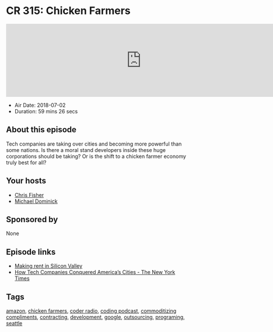 # CR 315: Chicken Farmers

<iframe src="https://player.fireside.fm/v2/MLf2ZzhC+fQieo2Jr?theme=dark" width="740" height="200" frameborder="0" scrolling="no"></iframe>

* Air Date: 2018-07-02
* Duration: 59 mins 26 secs

## About this episode

Tech companies are taking over cities and becoming more powerful than some nations. Is there a moral stand developers inside these huge corporations should be taking? Or is the shift to a chicken farmer economy truly best for all?

## Your hosts
* [Chris Fisher](https://coder.show/hosts/chrislas)
* [Michael Dominick](https://coder.show/hosts/michael)

## Sponsored by

None



## Episode links

  * [Making rent in Silicon Valley ](https://www.youtube.com/watch?v=6dLo8ES4Bac "Making rent in Silicon Valley ")
  * [How Tech Companies Conquered America’s Cities - The New York Times](https://www.nytimes.com/2018/06/20/technology/tech-companies-conquered-cities.html "How Tech Companies Conquered America’s Cities - The New York Times")



## Tags

[amazon](https://coder.show/tags/amazon), [chicken farmers](https://coder.show/tags/chicken%20farmers), [coder radio](https://coder.show/tags/coder%20radio), [coding podcast](https://coder.show/tags/coding%20podcast), [commoditizing compliments](https://coder.show/tags/commoditizing%20compliments), [contracting](https://coder.show/tags/contracting), [development](https://coder.show/tags/development), [google](https://coder.show/tags/google), [outsourcing](https://coder.show/tags/outsourcing), [programing](https://coder.show/tags/programing), [seattle](https://coder.show/tags/seattle)